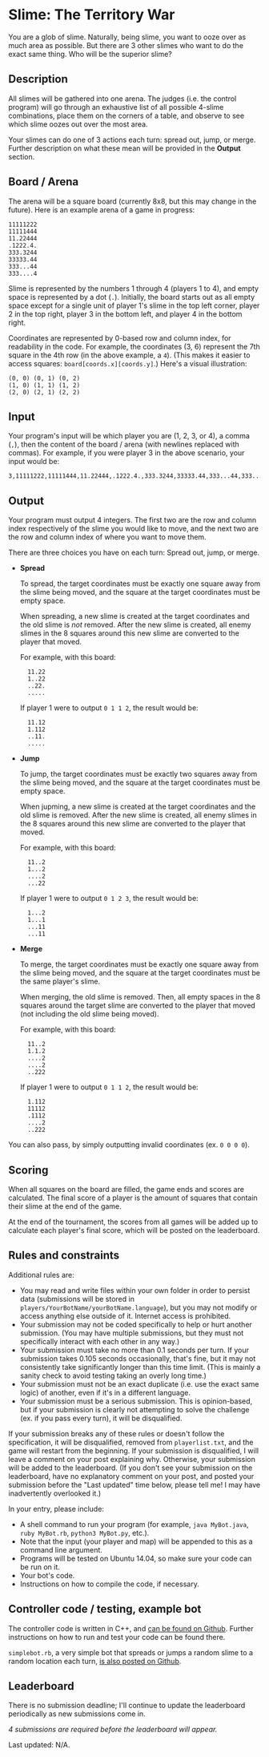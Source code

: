 # Slime: The Territory War

You are a glob of slime. Naturally, being slime, you want to ooze over as much area as possible. But there are 3 other slimes who want to do the exact same thing. Who will be the superior slime?

## Description

All slimes will be gathered into one arena. The judges (i.e. the control program) will go through an exhaustive list of all possible 4-slime combinations, place them on the corners of a table, and observe to see which slime oozes out over the most area.

Your slimes can do one of 3 actions each turn: spread out, jump, or merge. Further description on what these mean will be provided in the **Output** section.

## Board / Arena

The arena will be a square board (currently 8x8, but this may change in the future). Here is an example arena of a game in progress:

    11111222
    11111444
    11.22444
    .1222.4.
    333.3244
    33333.44
    333...44
    333....4
    
Slime is represented by the numbers 1 through 4 (players 1 to 4), and empty space is represented by a dot (`.`). Initially, the board starts out as all empty space except for a single unit of player 1's slime in the top left corner, player 2 in the top right, player 3 in the bottom left, and player 4 in the bottom right.

Coordinates are represented by 0-based row and column index, for readability in the code. For example, the coordinates (3, 6) represent the 7th square in the 4th row (in the above example, a `4`). (This makes it easier to access squares: `board[coords.x][coords.y]`.) Here's a visual illustration:

    (0, 0) (0, 1) (0, 2)
    (1, 0) (1, 1) (1, 2)
    (2, 0) (2, 1) (2, 2)

## Input

Your program's input will be which player you are (1, 2, 3, or 4), a comma (`,`), then the content of the board / arena (with newlines replaced with commas). For example, if you were player 3 in the above scenario, your input would be:

    3,11111222,11111444,11.22444,.1222.4.,333.3244,33333.44,333...44,333....4

## Output

Your program must output 4 integers. The first two are the row and column index respectively of the slime you would like to move, and the next two are the row and column index of where you want to move them.

There are three choices you have on each turn: Spread out, jump, or merge.

- **Spread**

    To spread, the target coordinates must be exactly one square away from the slime being moved, and the square at the target coordinates must be empty space.
    
    When spreading, a new slime is created at the target coordinates and the old slime is *not* removed. After the new slime is created, all enemy slimes in the 8 squares around this new slime are converted to the player that moved.
    
    For example, with this board:
    
        11.22
        1..22
        ..22.
        .....
        
    If player 1 were to output `0 1 1 2`, the result would be:
    
        11.12
        1.112
        ..11.
        .....
	
- **Jump**

    To jump, the target coordinates must be exactly two squares away from the slime being moved, and the square at the target coordinates must be empty space.
    
    When jupming, a new slime is created at the target coordinates and the old slime is removed. After the new slime is created, all enemy slimes in the 8 squares around this new slime are converted to the player that moved.
    
    For example, with this board:
    
        11..2
        1...2
        ....2
        ...22
        
    If player 1 were to output `0 1 2 3`, the result would be:
    
        1...2
        1...1
        ...11
        ...11
    
- **Merge**

    To merge, the target coordinates must be exactly one square away from the slime being moved, and the square at the target coordinates must be the same player's slime.
    
    When merging, the old slime is removed. Then, all empty spaces in the 8 squares around the target slime are converted to the player that moved (not including the old slime being moved).
    
    For example, with this board:
    
        11..2
        1.1.2
        ....2
        ....2
        ..222
        
    If player 1 were to output `0 1 1 2`, the result would be:
    
        1.112
        11112
        .1112
        ....2
        ..222
        
You can also pass, by simply outputting invalid coordinates (ex. `0 0 0 0`).
        
## Scoring

When all squares on the board are filled, the game ends and scores are calculated. The final score of a player is the amount of squares that contain their slime at the end of the game.

At the end of the tournament, the scores from all games will be added up to calculate each player's final score, which will be posted on the leaderboard.

## Rules and constraints

Additional rules are:

- You may read and write files within your own folder in order to persist data (submissions will be stored in `players/YourBotName/yourBotName.language`), but you may not modify or access anything else outside of it. Internet access is prohibited.
- Your submission may not be coded specifically to help or hurt another submission. (You may have multiple submissions, but they must not specifically interact with each other in any way.)
- Your submission must take no more than 0.1 seconds per turn. If your submission takes 0.105 seconds occasionally, that's fine, but it may not consistently take significantly longer than this time limit. (This is mainly a sanity check to avoid testing taking an overly long time.)
- Your submission must not be an exact duplicate (i.e. use the exact same logic) of another, even if it's in a different language.
- Your submission must be a serious submission. This is opinion-based, but if your submission is clearly not attempting to solve the challenge (ex. if you pass every turn), it will be disqualified.

If your submission breaks any of these rules or doesn't follow the specification, it will be disqualified, removed from `playerlist.txt`, and the game will restart from the beginning. If your submission is disqualified, I will leave a comment on your post explaining why. Otherwise, your submission will be added to the leaderboard. (If you don't see your submission on the leaderboard, have no explanatory comment on your post, and posted your submission before the "Last updated" time below, please tell me! I may have inadvertently overlooked it.)

In your entry, please include:

- A shell command to run your program (for example, `java MyBot.java`, `ruby MyBot.rb`, `python3 MyBot.py`, etc.).
 - Note that the input (your player and map) will be appended to this as a command line argument.
 - Programs will be tested on Ubuntu 14.04, so make sure your code can be run on it.
- Your bot's code.
- Instructions on how to compile the code, if necessary.

## Controller code / testing, example bot

The controller code is written in C++, and [can be found on Github](https://github.com/KeyboardFire/slime-territory-war). Further instructions on how to run and test your code can be found there.

`simplebot.rb`, a very simple bot that spreads or jumps a random slime to a random location each turn, [is also posted on Github](https://github.com/KeyboardFire/slime-territory-war/blob/master/players/Simplebot/simplebot.rb).

## Leaderboard

There is no submission deadline; I'll continue to update the leaderboard periodically as new submissions come in.

*4 submissions are required before the leaderboard will appear.*

Last updated: N/A.
